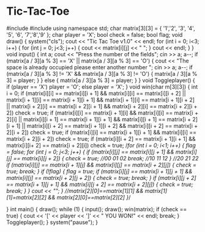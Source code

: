 # Tic-Tac-Toe
#include <iostream>
#include<string>
using namespace std;
char matrix[3][3] = { '1','2', '3', '4', '5', '6', '7','8','9' };
char player = 'X';
bool check = false;
bool flag;
void draw() {
	system("cls");
	cout << "Tic Tac Toe v1.0" << endl;
	for (int i = 0; i<3; i++) {
		for (int j = 0; j<3; j++) {
			cout << matrix[i][j] << " ";
		}
		cout << endl;
	}
}
void input() {
	int a;
	cout << "Press the number of the fields";
	cin >> a;
	a--;
	if (matrix[a / 3][a % 3] == 'X' || matrix[a / 3][a % 3] == 'O') {
		cout << "The space is already occupied please enter another number ";
		cin >> a;
		a--;
		if (matrix[a / 3][a % 3] != 'X' && matrix[a / 3][a % 3] != 'O') {
			matrix[a / 3][a % 3] = player;
		}
	}
	else {
		matrix[a / 3][a % 3] = player;
	}
}
void Toggleplayer() {
	if (player == 'X')
		player = 'O';
	else
		player = 'X';
}
void win(char m[3][3]) {
int i = 0;
if (matrix[i][i] == matrix[i][i + 1] && matrix[i][i] == matrix[i][i + 2] || matrix[i + 1][i] == matrix[i + 1][i + 1] && matrix[i + 1][i] == matrix[i + 1][i + 2] || matrix[i + 2][i] == matrix[i + 2][i + 1] && matrix[i + 2][i] == matrix[i + 2][i + 2])
		check = true;
if (matrix[i][i] == matrix[i + 1][i] && matrix[i][i] == matrix[i + 2][i] || matrix[i][i + 1] == matrix[i + 1][i + 1] && matrix[i][i + 1] == matrix[i + 2][i + 1] || matrix[i][i + 2] == matrix[i + 1][i + 2] && matrix[i][i + 2] == matrix[i + 2][i + 2])
		check = true;
if (matrix[i][i] == matrix[i + 1][i + 1] && matrix[i][i] == matrix[i + 2][i + 2])
		check = true;
if (matrix[i][i + 2] == matrix[i + 1][i + 1] && matrix[i][i+ 2] == matrix[i + 2][i])
		check = true;
/*for (int i = 0; i<1; i++) {
		flag = false;
		for (int j = 0; j<3; j++) {
			if (matrix[i][j] == matrix[i][j + 1] && matrix[i][j] == matrix[i][j + 2]) {
				check = true;                                                                                                                    //00 01 02
				break;                                                                                                                          //10 11 12
			}                                                                                                                                  //20 21 22
			if (matrix[i][j] == matrix[i + 1][j] && matrix[i][j] == matrix[i + 2][j]) {
				check = true;
				break;
			}
			if (!flag) {
				flag = true;
				if (matrix[i][j] == matrix[i + 1][j + 1] && matrix[i][j] == matrix[i + 2][j + 2]) {
					check = true;
					break;
				}
				if (matrix[i][j + 2] == matrix[i + 1][j + 1] && matrix[i][j + 2] == matrix[i + 2][j]) {
					check = true;
					break;
				}
			}
			cout << "";
		}                      //matrix[2][0]==matrix[1][1] && matrix[1][1]=matrix[2][2] && matrix[2][0]==matrix[2][2]
	}*/
	
}
int main() {
	draw();
	while (1) {
		input();
		draw();
		win(matrix);
		if (check == true) {
			cout << '[' << player << ']' << " YOU WON!" << endl;
			break;
		}
		Toggleplayer();
	}
	system("pause");
}
